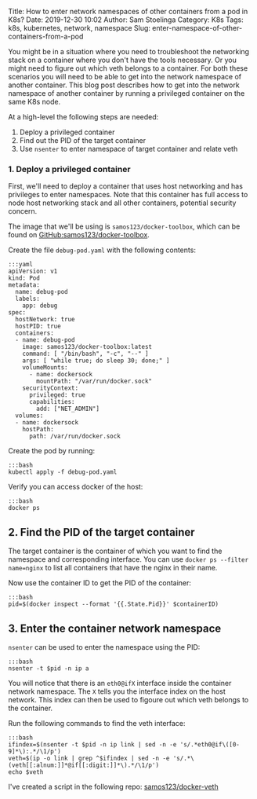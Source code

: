 Title: How to enter network namespaces of other containers from a pod in K8s?
Date: 2019-12-30 10:02
Author: Sam Stoelinga
Category: K8s
Tags: k8s, kubernetes, network, namespace
Slug: enter-namespace-of-other-containers-from-a-pod

You might be in a situation where you need to troubleshoot the networking
stack on a container where you don't have the tools necessary. Or you might
need to figure out which veth belongs to a container. For both these
scenarios you will need to be able to get into the network namespace of
another container. This blog post describes how to get into the network
namespace of another container by running a privileged container on
the same K8s node.


At a high-level the following steps are needed:

1. Deploy a privileged container
2. Find out the PID of the target container
2. Use `nsenter` to enter namespace of target container and relate veth

### 1. Deploy a privileged container
First, we'll need to deploy a container that uses host networking and has
privileges to enter namespaces. Note that this container has full access to
node host networking stack and all other containers, potential security
concern.

The image that we'll be using is `samos123/docker-toolbox`, which can be found
on [GitHub:samos123/docker-toolbox](https://github.com/samos123/docker-toolbox).

Create the file `debug-pod.yaml` with the following contents:

    :::yaml
    apiVersion: v1
    kind: Pod
    metadata:
      name: debug-pod
      labels:
        app: debug
    spec:
      hostNetwork: true
      hostPID: true
      containers:
      - name: debug-pod
        image: samos123/docker-toolbox:latest
        command: [ "/bin/bash", "-c", "--" ]
        args: [ "while true; do sleep 30; done;" ]
        volumeMounts:
          - name: dockersock
            mountPath: "/var/run/docker.sock"
        securityContext:
          privileged: true
          capabilities:
            add: ["NET_ADMIN"]
      volumes:
      - name: dockersock
        hostPath:
          path: /var/run/docker.sock


Create the pod by running:

    :::bash
    kubectl apply -f debug-pod.yaml

Verify you can access docker of the host:

    :::bash
    docker ps

## 2. Find the PID of the target container
The target container is the container of which you want to find the namespace
and corresponding interface. You can use `docker ps --filter name=nginx` to
list all containers that have the nginx in their name.

Now use the container ID to get the PID of the container:

    :::bash
    pid=$(docker inspect --format '{{.State.Pid}}' $containerID)

## 3. Enter the container network namespace
`nsenter` can be used to enter the namespace using the PID:

    :::bash
    nsenter -t $pid -n ip a

You will notice that there is an `eth0@ifX` interface inside the container
network namespace. The `X` tells you the interface index on the host network.
This index can then be used to figoure out which veth belongs to the container.

Run the following commands to find the veth interface:

    :::bash
    ifindex=$(nsenter -t $pid -n ip link | sed -n -e 's/.*eth0@if\([0-9]*\):.*/\1/p')
    veth=$(ip -o link | grep ^$ifindex | sed -n -e 's/.*\(veth[[:alnum:]]*@if[[:digit:]]*\).*/\1/p')
    echo $veth


I've created a script in the following repo: [samos123/docker-veth](https://github.com/samos123/docker-veth)
